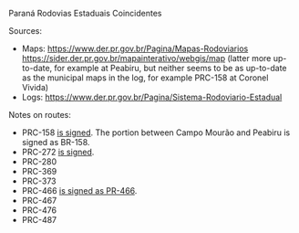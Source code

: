 Paraná Rodovias Estaduais Coincidentes

Sources:
* Maps: https://www.der.pr.gov.br/Pagina/Mapas-Rodoviarios https://sider.der.pr.gov.br/mapainterativo/webgis/map (latter more up-to-date, for example at Peabiru, but neither seems to be as up-to-date as the municipal maps in the log, for example PRC-158 at Coronel Vivida)
* Logs: https://www.der.pr.gov.br/Pagina/Sistema-Rodoviario-Estadual

Notes on routes:
* PRC-158 [is signed](https://www.google.com/maps/@-25.8613182,-52.5157658,3a,16.6y,259.1h,80.58t/data=!3m6!1e1!3m4!1shQC91WRU1pZ--6EVMEx2Mw!2e0!7i16384!8i8192?entry=ttu). The portion between Campo Mourão and Peabiru is signed as BR-158.
* PRC-272 [is signed](https://www.google.com/maps/@-23.8153532,-50.1760634,3a,15.3y,338.86h,84.84t/data=!3m6!1e1!3m4!1sxz5hsGofz_-nbwtWkr11oQ!2e0!7i16384!8i8192?entry=ttu).
* PRC-280 
* PRC-369 
* PRC-373 
* PRC-466 [is signed as PR-466](https://www.google.com/maps/@-24.038919,-51.6130259,3a,16.9y,95.34h,88.81t/data=!3m6!1e1!3m4!1s8sU4aKmFyr2kn75wXpop_w!2e0!7i16384!8i8192?entry=ttu).
* PRC-467 
* PRC-476 
* PRC-487 
